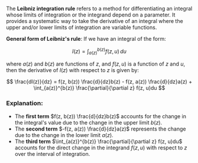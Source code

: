 The **Leibniz integration rule** refers to a method for differentiating an integral whose limits of integration or the integrand depend on a parameter. It provides a systematic way to take the derivative of an integral where the upper and/or lower limits of integration are variable functions.

**General form of Leibniz's rule**:
If we have an integral of the form:

$$
I(z) = \int_{a(z)}^{b(z)} f(z, u) \, du
$$

where $a(z)$ and $b(z)$ are functions of $z$, and $f(z, u)$ is a function of $z$ and $u$, then the derivative of $I(z)$ with respect to $z$ is given by:

$$
\frac{dI(z)}{dz} = f(z, b(z)) \frac{d}{dz}b(z) - f(z, a(z)) \frac{d}{dz}a(z) + \int_{a(z)}^{b(z)} \frac{\partial}{\partial z} f(z, u)du
$$

### Explanation:
- The **first term** $f(z, b(z)) \frac{d}{dz}b(z)$ accounts for the change in the integral's value due to the change in the upper limit $b(z)$.
- The **second term** $-f(z, a(z)) \frac{d}{dz}a(z)$ represents the change due to the change in the lower limit $a(z)$.
- The **third term** $\int_{a(z)}^{b(z)} \frac{\partial}{\partial z} f(z, u)du$ accounts for the direct change in the integrand $f(z, u)$ with respect to $z$ over the interval of integration.


